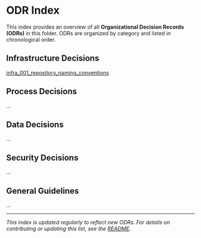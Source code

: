 # ODR Index

This index provides an overview of all **Organizational Decision Records (ODRs)** in this folder. ODRs are organized by category and listed in chronological order.

## Infrastructure Decisions
[infra_001_repository_naming_conventions](/ODRs/infra_001_repository_naming_conventions.md)

## Process Decisions
...

## Data Decisions
...

## Security Decisions
...

## General Guidelines
...

---

*This index is updated regularly to reflect new ODRs. For details on contributing or updating this list, see the [README](README.md).*
